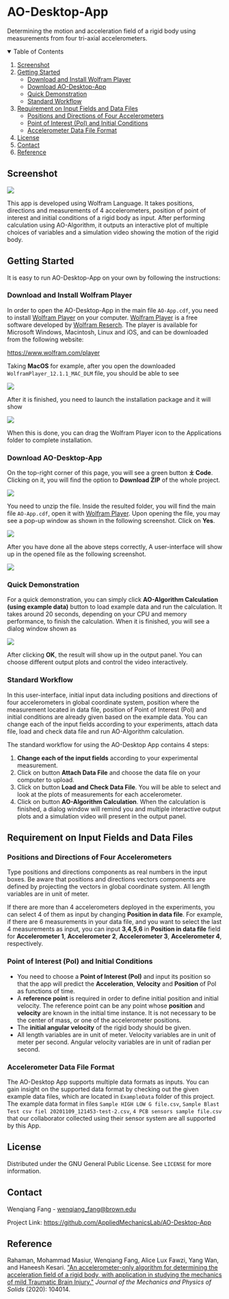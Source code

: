 # AO-Desktop-App

Determining the motion and acceleration field of a rigid body using measurements from four tri-axial accelerometers.


<!-- TABLE OF CONTENTS -->
<details open="open">
  <summary>Table of Contents</summary>
  <ol>
    <li>
      <a href="#screenshot">Screenshot</a>
    </li>
    <li>
      <a href="#getting-started">Getting Started</a>
      <ul>
        <li><a href="#download-and-install-wolfram-player">Download and Install Wolfram Player</a></li>
        <li><a href="#download-ao-desktop-app">Download AO-Desktop-App</a></li>
        <li><a href="#quick-demonstration">Quick Demonstration</a></li>
        <li><a href="#standard-workflow">Standard Workflow</a></li>
      </ul>
    </li>
    <li>
      <a href="#requirement-on-input-fields-and-data-files">Requirement on Input Fields and Data Files</a>
      <ul>
        <li><a href="#positions-and-directions-of-four-accelerometers">Positions and Directions of Four Accelerometers</a></li>
        <li><a href="#point-of-interest-poi-and-initial-conditions">Point of Interest (PoI) and Initial Conditions</a></li>
        <li><a href="#accelerometer-data-file-format">Accelerometer Data File Format</a></li>
      </ul>
    </li>
    <li><a href="#license">License</a></li>
    <li><a href="#contact">Contact</a></li>
    <li><a href="#reference">Reference</a></li>
  </ol>
</details>

## Screenshot
![](images/App_ScreenShot.png)

This app is developed using Wolfram Language. It takes positions, directions and measurements of 4 accelerometers, position of point of interest and initial conditions of a rigid body as input. After performing calculation using AO-Algorithm, it outputs an interactive plot of multiple choices of variables and a simulation video showing the motion of the rigid body.

## Getting Started
It is easy to run AO-Desktop-App on your own by following the instructions:

### Download and Install Wolfram Player
In order to open the AO-Desktop-App in the main file `AO-App.cdf`, you need to install [Wolfram Player](https://www.wolfram.com/player/) on your computer. [Wolfram Player](https://www.wolfram.com/player/) is a free software developed by [Wolfram Reserch](https://en.wikipedia.org/wiki/Wolfram_Research). The player is available for Microsoft Windows, Macintosh, Linux and iOS, and can be downloaded from the following website:

https://www.wolfram.com/player

Taking **MacOS** for example, after you open the downloaded `WolframPlayer_12.1.1_MAC_DLM` file, you should be able to see

![](images/DownloadManager.png)

After it is finished, you need to launch the installation package and it will show

![](images/Installation.png)

When this is done, you can drag the Wolfram Player icon to the Applications folder to complete installation.

### Download AO-Desktop-App

On the top-right corner of this page, you will see a green button **⤓ Code**. Clicking on it, you will find the option to **Download ZIP** of the whole project.

![](images/DownloadApp.png)

You need to unzip the file. Inside the resulted folder, you will find the main file `AO-App.cdf`, open it with [Wolfram Player](https://www.wolfram.com/player/). Upon opening the file, you may see a pop-up window as shown in the following screenshot. Click on **Yes**.

![](images/Initialization.png)

After you have done all the above steps correctly, A user-interface will show up in the opened file as the following screenshot.

![](images/GUI.png)

### Quick Demonstration

For a quick demonstration, you can simply click **AO-Algorithm Calculation (using example data)** button to load example data and run the calculation. It takes around 20 seconds, depending on your CPU and memory performance, to finish the calculation. When it is finished, you will see a dialog window shown as

![](images/CalculationDone.png)

After clicking **OK**, the result will show up in the output panel. You can choose different output plots and control the video interactively.

### Standard Workflow

In this user-interface, initial input data including positions and directions of four accelerometers in global coordinate system, position where the measurement located in data file, position of Point of Interest (PoI) and initial conditions are already given based on the example data. You can change each of the input fields according to your experiments, attach data file, load and check data file and run AO-Algorithm calculation.

The standard workflow for using the AO-Desktop App contains 4 steps:
1. **Change each of the input fields** according to your experimental measurement.
2. Click on button **Attach Data File** and choose the data file on your computer to upload.
3. Click on button **Load and Check Data File**. You will be able to select and look at the plots of measurements for each accelerometer.
4. Click on button **AO-Algorithm Calculation**. When the calculation is finished, a dialog window will remind you and multiple interactive output plots and a simulation video will present in the output panel.

## Requirement on Input Fields and Data Files

### Positions and Directions of Four Accelerometers
Type positions and directions components as real numbers in the input boxes. Be aware that positions and directions vectors components are defined by projecting the vectors in global coordinate system. All length variables are in unit of meter.

If there are more than 4 accelerometers deployed in the experiments, you can select 4 of them as input by changing **Position in data file**. For example, if there are 6 measurements in your data file, and you want to select the last 4 measurements as input, you can input **3**,**4**,**5**,**6** in **Position in data file** field for **Accelerometer 1**, **Accelerometer 2**, **Accelerometer 3**, **Accelerometer 4**, respectively.

### Point of Interest (PoI) and Initial Conditions
* You need to choose a **Point of Interest (PoI)** and input its position so that the app will predict the **Acceleration**, **Velocity** and **Position** of PoI as functions of time.
* A **reference point** is required in order to define initial position and initial velocity. The reference point can be any point whose **position** and **velocity** are known in the initial time instance. It is not necessary to be the center of mass, or one of the accelerometer positions.
* The **initial angular velocity** of the rigid body should be given.
* All length variables are in unit of meter. Velocity variables are in unit of meter per second. Angular velocity variables are in unit of radian per second.

### Accelerometer Data File Format
The AO-Desktop App supports multiple data formats as inputs. You can gain insight on the supported data format by checking out the given example data files, which are located in `ExampleData` folder of this project. The example data format in files `Sample HIGH LOW G file.csv`, `Sample Blast Test csv fiel 20201109_121453-test-2.csv`, `4 PCB sensors sample file.csv` that our collaborator collected using their sensor system are all supported by this App.

## License
Distributed under the GNU General Public License. See `LICENSE` for more information.
## Contact
Wenqiang Fang - wenqiang_fang@brown.edu

Project Link: https://github.com/AppliedMechanicsLab/AO-Desktop-App
## Reference
Rahaman, Mohammad Masiur, Wenqiang Fang, Alice Lux Fawzi, Yang Wan, and Haneesh Kesari. ["An accelerometer-only algorithm for determining the acceleration field of a rigid body, with application in studying the mechanics of mild Traumatic Brain Injury."](https://www.sciencedirect.com/science/article/abs/pii/S0022509620302490) *Journal of the Mechanics and Physics of Solids* (2020): 104014.
